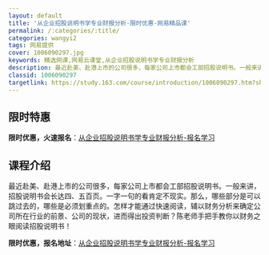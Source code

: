 ```yaml
---
layout: default
title: '从企业招股说明书学专业财报分析-限时优惠-网易精品课'
permalink: /:categories/:title/
categories: wangyi2
tags: 网易提供
cover: 1006090297.jpg
keywords: 精选网课,网易云课堂,从企业招股说明书学专业财报分析
description: 最近赴美、赴港上市的公司很多，每家公司上市都会工部招股说明书。一般来讲，招股说明书会长达四、五百页。一字一句的看肯定不现
classid: 1006090297
targetlink: https://study.163.com/course/introduction/1006090297.htm?share=1&shareId=1025206652&utm_campaign=share&utm_medium=iphoneShare&utm_source=&utm_u=1025206652
---
```


## 限时特惠

**限时优惠，火速报名**：[从企业招股说明书学专业财报分析-报名学习](https://study.163.com/course/introduction/1006090297.htm?share=1&shareId=1025206652&utm_campaign=share&utm_medium=iphoneShare&utm_source=&utm_u=1025206652)

## 课程介绍

最近赴美、赴港上市的公司很多，每家公司上市都会工部招股说明书。一般来讲，招股说明书会长达四、五百页。一字一句的看肯定不现实。那么，哪些部分是可以跳过去的，哪些是必须划重点的。怎样才能通过快速阅读，辅以财务分析来确定公司所在行业的前景、公司的现状，进而得出投资判断？陈老师手把手教你以财务之眼阅读招股说明书！

**限时优惠，报名地址**：[从企业招股说明书学专业财报分析-报名学习](https://study.163.com/course/introduction/1006090297.htm?share=1&shareId=1025206652&utm_campaign=share&utm_medium=iphoneShare&utm_source=&utm_u=1025206652)

